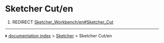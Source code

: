# Sketcher Cut/en
1.  REDIRECT [Sketcher_Workbench/en#Sketcher_Cut](Sketcher_Workbench/en#Sketcher_Cut.md)



---
⏵ [documentation index](../README.md) > [Sketcher](Sketcher_Workbench.md) > Sketcher Cut/en

